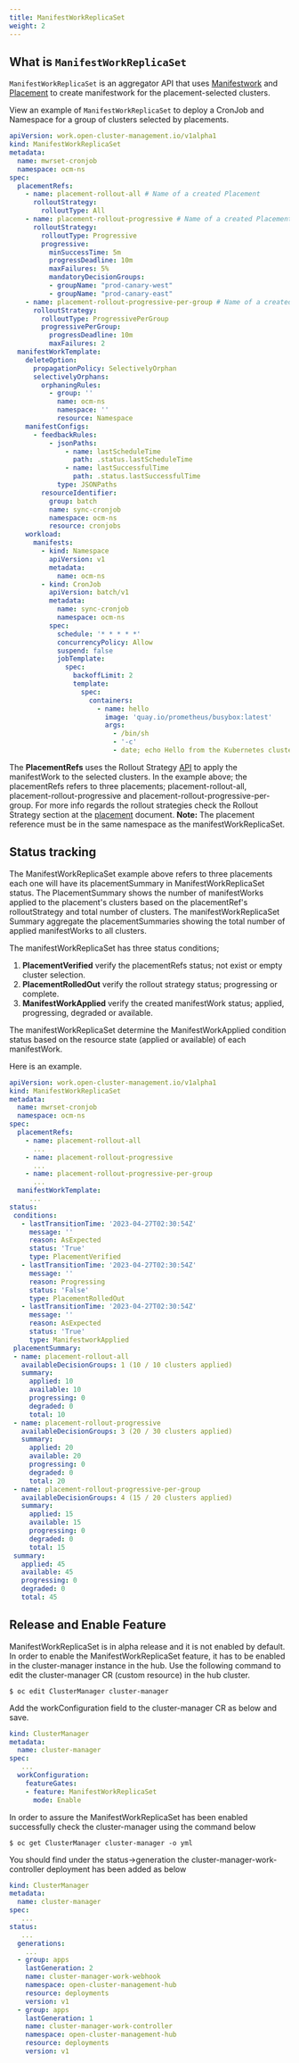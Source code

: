 ```yaml
---
title: ManifestWorkReplicaSet
weight: 2
---
```




## What is `ManifestWorkReplicaSet`

`ManifestWorkReplicaSet` is an aggregator API that uses [Manifestwork](https://github.com/open-cluster-management-io/open-cluster-management-io.github.io/blob/main/content/en/concepts/manifestwork.md) and [Placement](https://github.com/open-cluster-management-io/open-cluster-management-io.github.io/blob/main/content/en/concepts/placement.md) to create manifestwork for the placement-selected clusters.

View an example of `ManifestWorkReplicaSet` to deploy a CronJob and Namespace for a group of clusters selected by placements.

```yaml
apiVersion: work.open-cluster-management.io/v1alpha1
kind: ManifestWorkReplicaSet
metadata:
  name: mwrset-cronjob
  namespace: ocm-ns
spec:
  placementRefs:
    - name: placement-rollout-all # Name of a created Placement
      rolloutStrategy:
        rolloutType: All
    - name: placement-rollout-progressive # Name of a created Placement
      rolloutStrategy:
        rolloutType: Progressive
        progressive:
          minSuccessTime: 5m
          progressDeadline: 10m
          maxFailures: 5%
          mandatoryDecisionGroups:
          - groupName: "prod-canary-west"
          - groupName: "prod-canary-east"
    - name: placement-rollout-progressive-per-group # Name of a created Placement
      rolloutStrategy:
        rolloutType: ProgressivePerGroup
        progressivePerGroup:
          progressDeadline: 10m
          maxFailures: 2
  manifestWorkTemplate:
    deleteOption:
      propagationPolicy: SelectivelyOrphan
      selectivelyOrphans:
        orphaningRules:
          - group: ''
            name: ocm-ns
            namespace: ''
            resource: Namespace
    manifestConfigs:
      - feedbackRules:
          - jsonPaths:
              - name: lastScheduleTime
                path: .status.lastScheduleTime
              - name: lastSuccessfulTime
                path: .status.lastSuccessfulTime
            type: JSONPaths
        resourceIdentifier:
          group: batch
          name: sync-cronjob
          namespace: ocm-ns
          resource: cronjobs
    workload:
      manifests:
        - kind: Namespace
          apiVersion: v1
          metadata:
            name: ocm-ns
        - kind: CronJob
          apiVersion: batch/v1
          metadata:
            name: sync-cronjob
            namespace: ocm-ns
          spec:
            schedule: '* * * * *'
            concurrencyPolicy: Allow
            suspend: false
            jobTemplate:
              spec:
                backoffLimit: 2
                template:
                  spec:
                    containers:
                      - name: hello
                        image: 'quay.io/prometheus/busybox:latest'
                        args:
                          - /bin/sh
                          - '-c'
                          - date; echo Hello from the Kubernetes cluster
```
The **PlacementRefs** uses the Rollout Strategy [API](https://github.com/open-cluster-management-io/api/blob/main/cluster/v1alpha1/types_rolloutstrategy.go) to apply the manifestWork to the selected clusters.
In the example above; the placementRefs refers to three placements; placement-rollout-all, placement-rollout-progressive and placement-rollout-progressive-per-group. For more info regards the rollout strategies check the Rollout Strategy section at the [placement](https://github.com/open-cluster-management-io/open-cluster-management-io.github.io/blob/main/content/en/concepts/placement.md) document.
**Note:** The placement reference must be in the same namespace as the manifestWorkReplicaSet.

## Status tracking

The ManifestWorkReplicaSet example above refers to three placements each one will have its placementSummary in ManifestWorkReplicaSet status. The PlacementSummary shows the number of manifestWorks applied to the placement's clusters based on the placementRef's rolloutStrategy and total number of clusters.
The manifestWorkReplicaSet Summary aggregate the placementSummaries showing the total number of applied manifestWorks to all clusters.

The manifestWorkReplicaSet has three status conditions;
1. **PlacementVerified** verify the placementRefs status; not exist or empty cluster selection.
1. **PlacementRolledOut** verify the rollout strategy status; progressing or complete.
1. **ManifestWorkApplied** verify the created manifestWork status; applied, progressing, degraded or available.

The manifestWorkReplicaSet determine the ManifestWorkApplied condition status based on the resource state (applied or available) of each manifestWork.

Here is an example.

```yaml
apiVersion: work.open-cluster-management.io/v1alpha1
kind: ManifestWorkReplicaSet
metadata:
  name: mwrset-cronjob
  namespace: ocm-ns
spec:
  placementRefs:
    - name: placement-rollout-all
      ...
    - name: placement-rollout-progressive
      ...
    - name: placement-rollout-progressive-per-group
      ...
  manifestWorkTemplate:
     ...
status:
 conditions:
   - lastTransitionTime: '2023-04-27T02:30:54Z'
     message: ''
     reason: AsExpected
     status: 'True'
     type: PlacementVerified
   - lastTransitionTime: '2023-04-27T02:30:54Z'
     message: ''
     reason: Progressing
     status: 'False'
     type: PlacementRolledOut
   - lastTransitionTime: '2023-04-27T02:30:54Z'
     message: ''
     reason: AsExpected
     status: 'True'
     type: ManifestworkApplied
 placementSummary:
 - name: placement-rollout-all
   availableDecisionGroups: 1 (10 / 10 clusters applied)
   summary:
     applied: 10
     available: 10
     progressing: 0
     degraded: 0
     total: 10
 - name: placement-rollout-progressive
   availableDecisionGroups: 3 (20 / 30 clusters applied)
   summary:
     applied: 20
     available: 20
     progressing: 0
     degraded: 0
     total: 20
 - name: placement-rollout-progressive-per-group
   availableDecisionGroups: 4 (15 / 20 clusters applied)
   summary:
     applied: 15
     available: 15
     progressing: 0
     degraded: 0
     total: 15
 summary:
   applied: 45
   available: 45
   progressing: 0
   degraded: 0
   total: 45
```
## Release and Enable Feature

ManifestWorkReplicaSet is in alpha release and it is not enabled by default. In order to enable the ManifestWorkReplicaSet feature, it has to be enabled in the cluster-manager instance in the hub. Use the following command to edit the cluster-manager CR (custom resource) in the hub cluster.

```shell
$ oc edit ClusterManager cluster-manager
```
Add the workConfiguration field to the cluster-manager CR as below and save.

```yaml
kind: ClusterManager
metadata:
  name: cluster-manager
spec:
   ...
  workConfiguration:
    featureGates:
    - feature: ManifestWorkReplicaSet
      mode: Enable
```
In order to assure the ManifestWorkReplicaSet has been enabled successfully check the cluster-manager using the command below

```shell
$ oc get ClusterManager cluster-manager -o yml
```
You should find under the status->generation the cluster-manager-work-controller deployment has been added as below

```yaml
kind: ClusterManager
metadata:
  name: cluster-manager
spec:
   ...
status:
   ...
  generations:
    ...
  - group: apps
    lastGeneration: 2
    name: cluster-manager-work-webhook
    namespace: open-cluster-management-hub
    resource: deployments
    version: v1
  - group: apps
    lastGeneration: 1
    name: cluster-manager-work-controller
    namespace: open-cluster-management-hub
    resource: deployments
    version: v1
```
